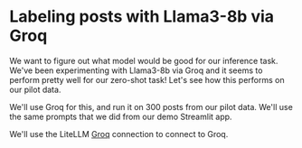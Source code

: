 # Labeling posts with Llama3-8b via Groq

We want to figure out what model would be good for our inference task. We've been experimenting with Llama3-8b via Groq and it seems to perform pretty well for our zero-shot task! Let's see how this performs on our pilot data.

We'll use Groq for this, and run it on 300 posts from our pilot data. We'll use the same prompts that we did from our demo Streamlit app.

We'll use the LiteLLM [Groq](https://litellm.vercel.app/docs/providers/groq) connection to connect to Groq.
